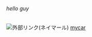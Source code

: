 ###### hello guy
![外部リンク(ネイマール)](https://upload.wikimedia.org/wikipedia/commons/2/22/Neymar_Barcelona_presentation_1.jpg)
[mycar](https://16-2505-058-4.github.io/enPiT2018-yamaguchi/mycar"mycarへジャンプ")  
